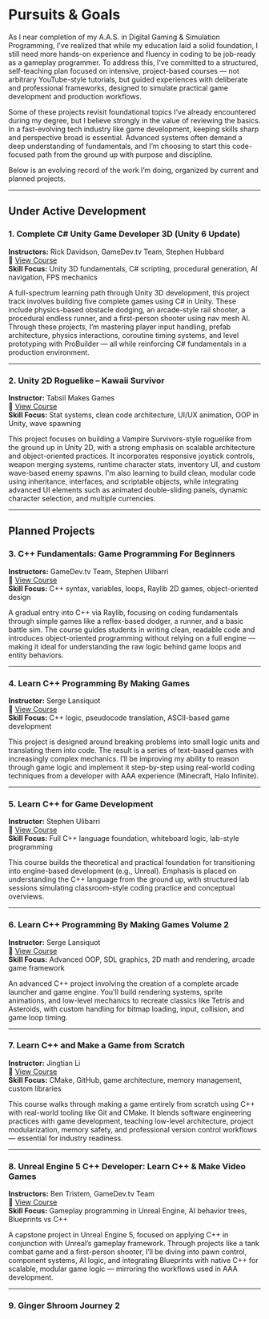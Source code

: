 # Pursuits & Goals

As I near completion of my A.A.S. in Digital Gaming & Simulation Programming, I’ve realized that while my education laid a solid foundation, I still need more hands-on experience and fluency in coding to be job-ready as a gameplay programmer. To address this, I’ve committed to a structured, self-teaching plan focused on intensive, project-based courses — not arbitrary YouTube-style tutorials, but guided experiences with deliberate and professional frameworks, designed to simulate practical game development and production workflows.

Some of these projects revisit foundational topics I’ve already encountered during my degree, but I believe strongly in the value of reviewing the basics. In a fast-evolving tech industry like game development, keeping skills sharp and perspective broad is essential. Advanced systems often demand a deep understanding of fundamentals, and I’m choosing to start this code-focused path from the ground up with purpose and discipline.

Below is an evolving record of the work I’m doing, organized by current and planned projects.

---

## Under Active Development

### 1. Complete C# Unity Game Developer 3D (Unity 6 Update)
**Instructors:** Rick Davidson, GameDev.tv Team, Stephen Hubbard  
🔗 [View Course](https://www.udemy.com/course/unitycourse/)  
**Skill Focus:** Unity 3D fundamentals, C# scripting, procedural generation, AI navigation, FPS mechanics

A full-spectrum learning path through Unity 3D development, this project track involves building five complete games using C# in Unity. These include physics-based obstacle dodging, an arcade-style rail shooter, a procedural endless runner, and a first-person shooter using nav mesh AI. Through these projects, I’m mastering player input handling, prefab architecture, physics interactions, coroutine timing systems, and level prototyping with ProBuilder — all while reinforcing C# fundamentals in a production environment.

---

### 2. Unity 2D Roguelike – Kawaii Survivor
**Instructor:** Tabsil Makes Games  
🔗 [View Course](https://www.udemy.com/course/unity-2d-game-kawaii-survivor-the-coolest-roguelike-ever/)  
**Skill Focus:** Stat systems, clean code architecture, UI/UX animation, OOP in Unity, wave spawning

This project focuses on building a Vampire Survivors-style roguelike from the ground up in Unity 2D, with a strong emphasis on scalable architecture and object-oriented practices. It incorporates responsive joystick controls, weapon merging systems, runtime character stats, inventory UI, and custom wave-based enemy spawns. I'm also learning to build clean, modular code using inheritance, interfaces, and scriptable objects, while integrating advanced UI elements such as animated double-sliding panels, dynamic character selection, and multiple currencies.

---

## Planned Projects

### 3. C++ Fundamentals: Game Programming For Beginners
**Instructors:** GameDev.tv Team, Stephen Ulibarri  
🔗 [View Course](https://www.udemy.com/course/cpp-fundamentals/)  
**Skill Focus:** C++ syntax, variables, loops, Raylib 2D games, object-oriented design

A gradual entry into C++ via Raylib, focusing on coding fundamentals through simple games like a reflex-based dodger, a runner, and a basic battle sim. The course guides students in writing clean, readable code and introduces object-oriented programming without relying on a full engine — making it ideal for understanding the raw logic behind game loops and entity behaviors.

---

### 4. Learn C++ Programming By Making Games
**Instructor:** Serge Lansiquot  
🔗 [View Course](https://www.udemy.com/course/learn-cpp-by-making-games/)  
**Skill Focus:** C++ logic, pseudocode translation, ASCII-based game development

This project is designed around breaking problems into small logic units and translating them into code. The result is a series of text-based games with increasingly complex mechanics. I’ll be improving my ability to reason through game logic and implement it step-by-step using real-world coding techniques from a developer with AAA experience (Minecraft, Halo Infinite).

---

### 5. Learn C++ for Game Development
**Instructor:** Stephen Ulibarri  
🔗 [View Course](https://www.udemy.com/course/learn-cpp-for-ue4-unit-1/)  
**Skill Focus:** Full C++ language foundation, whiteboard logic, lab-style programming

This course builds the theoretical and practical foundation for transitioning into engine-based development (e.g., Unreal). Emphasis is placed on understanding the C++ language from the ground up, with structured lab sessions simulating classroom-style coding practice and conceptual overviews.

---

### 6. Learn C++ Programming By Making Games Volume 2
**Instructor:** Serge Lansiquot  
🔗 [View Course](https://www.udemy.com/course/learn-cpp-programming-by-making-games-volume-2/)  
**Skill Focus:** Advanced OOP, SDL graphics, 2D math and rendering, arcade game framework

An advanced C++ project involving the creation of a complete arcade launcher and game engine. You'll build rendering systems, sprite animations, and low-level mechanics to recreate classics like Tetris and Asteroids, with custom handling for bitmap loading, input, collision, and game loop timing.

---

### 7. Learn C++ and Make a Game from Scratch
**Instructor:** Jingtian Li  
🔗 [View Course](https://www.udemy.com/course/complete-game-development-series-04-making-a-game-with-c/)  
**Skill Focus:** CMake, GitHub, game architecture, memory management, custom libraries

This course walks through making a game entirely from scratch using C++ with real-world tooling like Git and CMake. It blends software engineering practices with game development, teaching low-level architecture, project modularization, memory safety, and professional version control workflows — essential for industry readiness.

---

### 8. Unreal Engine 5 C++ Developer: Learn C++ & Make Video Games
**Instructors:** Ben Tristem, GameDev.tv Team  
🔗 [View Course](https://www.udemy.com/course/unrealcourse/)  
**Skill Focus:** Gameplay programming in Unreal Engine, AI behavior trees, Blueprints vs C++

A capstone project in Unreal Engine 5, focused on applying C++ in conjunction with Unreal’s gameplay framework. Through projects like a tank combat game and a first-person shooter, I’ll be diving into pawn control, component systems, AI logic, and integrating Blueprints with native C++ for scalable, modular game logic — mirroring the workflows used in AAA development.

---

### 9. Ginger Shroom Journey 2

